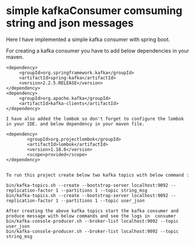 # simple kafkaConsumer comsuming string and json messages

Here I have implemented a simple kafka consumer with spring boot.

  For creating a kafka consumer you have to add below dependencies in your maven.

    <dependency>
         <groupId>org.springframework.kafka</groupId>
         <artifactId>spring-kafka</artifactId>
         <version>2.2.5.RELEASE</version>
    </dependency>
    <dependency>
         <groupId>org.apache.kafka</groupId>
         <artifactId>kafka-clients</artifactId>
    </dependency>
    
    I have also added the lombok so don't forget to configure the lombok in your IDE. and below dependency in your maven file.
   
    <dependency>
            <groupId>org.projectlombok</groupId>
            <artifactId>lombok</artifactId>
            <version>1.18.6</version>
            <scope>provided</scope>
    </dependency>
   
   
    To run this project create below two kafka topics with below command :
    
    bin/kafka-topics.sh --create --bootstrap-server localhost:9092 --replication-factor 1 --partitions 1 --topic string_msg
    bin/kafka-topics.sh --create --bootstrap-server localhost:9092 --replication-factor 1 --partitions 1 --topic user_json
   
    After creating the above kafka topics start the kafka consumer and produce message with below commands and see the logs in  consumer
    bin/kafka-console-producer.sh --broker-list localhost:9092 --topic user_json
    bin/kafka-console-producer.sh --broker-list localhost:9092 --topic string_msg

